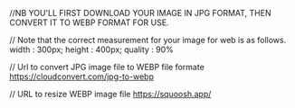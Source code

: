 //NB YOU'LL FIRST DOWNLOAD YOUR IMAGE IN JPG FORMAT, THEN CONVERT IT TO WEBP FORMAT FOR USE. 

// Note that the correct measurement for your image for web is as follows.  width : 300px; height : 400px; quality : 90%

// Url to convert JPG image file to WEBP file formate
https://cloudconvert.com/jpg-to-webp

// URL to resize WEBP image file
https://squoosh.app/


